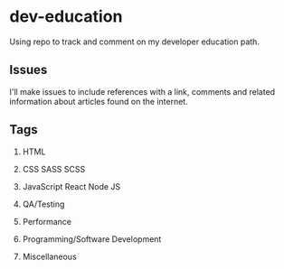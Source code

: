# dev-education

Using repo to track and comment on my developer education path.

## Issues

I'll make issues to include references with a link, comments and related information about articles found on the internet.

## Tags
1. HTML

2. CSS
  SASS
  SCSS

3. JavaScript
  React
  Node JS

4. QA/Testing

5. Performance

6. Programming/Software Development
  
6. Miscellaneous
